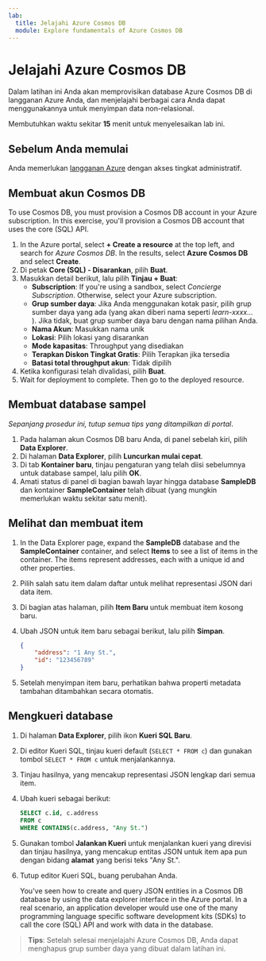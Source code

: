```yaml
---
lab:
  title: Jelajahi Azure Cosmos DB
  module: Explore fundamentals of Azure Cosmos DB
---
```

# <a name="explore-azure-cosmos-db"></a>Jelajahi Azure Cosmos DB

Dalam latihan ini Anda akan memprovisikan database Azure Cosmos DB di langganan Azure Anda, dan menjelajahi berbagai cara Anda dapat menggunakannya untuk menyimpan data non-relasional.

Membutuhkan waktu sekitar **15** menit untuk menyelesaikan lab ini.

## <a name="before-you-start"></a>Sebelum Anda memulai

Anda memerlukan [langganan Azure](https://azure.microsoft.com/free) dengan akses tingkat administratif.

## <a name="create-a-cosmos-db-account"></a>Membuat akun Cosmos DB

To use Cosmos DB, you must provision a Cosmos DB account in your Azure subscription. In this exercise, you'll provision a Cosmos DB account that uses the core (SQL) API.

1. In the Azure portal, select <bpt id="p1">**</bpt>+ Create a resource<ept id="p1">**</ept> at the top left, and search for <bpt id="p2">*</bpt>Azure Cosmos DB<ept id="p2">*</ept>.  In the results, select <bpt id="p1">**</bpt>Azure Cosmos DB<ept id="p1">**</ept> and select  <bpt id="p2">**</bpt>Create<ept id="p2">**</ept>.
1. Di petak **Core (SQL) - Disarankan**, pilih **Buat**.
1. Masukkan detail berikut, lalu pilih **Tinjau + Buat**:
    - <bpt id="p1">**</bpt>Subscription<ept id="p1">**</ept>: If you're using a sandbox, select <bpt id="p2">*</bpt>Concierge Subscription<ept id="p2">*</ept>. Otherwise, select your Azure subscription.
    - **Grup sumber daya**: Jika Anda menggunakan kotak pasir, pilih grup sumber daya yang ada (yang akan diberi nama seperti *learn-xxxx...* ). Jika tidak, buat grup sumber daya baru dengan nama pilihan Anda.
    - **Nama Akun**: Masukkan nama unik
    - **Lokasi**: Pilih lokasi yang disarankan
    - **Mode kapasitas**: Throughput yang disediakan
    - **Terapkan Diskon Tingkat Gratis**: Pilih Terapkan jika tersedia
    - **Batasi total throughput akun**: Tidak dipilih
1. Ketika konfigurasi telah divalidasi, pilih **Buat**.
1. Wait for deployment to complete. Then go to the deployed resource.

## <a name="create-a-sample-database"></a>Membuat database sampel

*Sepanjang prosedur ini, tutup semua tips yang ditampilkan di portal*.

1. Pada halaman akun Cosmos DB baru Anda, di panel sebelah kiri, pilih **Data Explorer**.
1. Di halaman **Data Explorer**, pilih **Luncurkan mulai cepat**.
1. Di tab **Kontainer baru**, tinjau pengaturan yang telah diisi sebelumnya untuk database sampel, lalu pilih **OK**.
1. Amati status di panel di bagian bawah layar hingga database **SampleDB** dan kontainer **SampleContainer** telah dibuat (yang mungkin memerlukan waktu sekitar satu menit).

## <a name="view-and-create-items"></a>Melihat dan membuat item

1. In the Data Explorer page, expand the <bpt id="p1">**</bpt>SampleDB<ept id="p1">**</ept> database and the <bpt id="p2">**</bpt>SampleContainer<ept id="p2">**</ept> container, and select <bpt id="p3">**</bpt>Items<ept id="p3">**</ept> to see a list of items in the container. The items represent addresses, each with a unique id and other properties.
1. Pilih salah satu item dalam daftar untuk melihat representasi JSON dari data item.
1. Di bagian atas halaman, pilih **Item Baru** untuk membuat item kosong baru.
1. Ubah JSON untuk item baru sebagai berikut, lalu pilih **Simpan**.

    ```json
    {
        "address": "1 Any St.",
        "id": "123456789"
    }
    ```

1. Setelah menyimpan item baru, perhatikan bahwa properti metadata tambahan ditambahkan secara otomatis.

## <a name="query-the-database"></a>Mengkueri database

1. Di halaman **Data Explorer**, pilih ikon **Kueri SQL Baru**.
1. Di editor Kueri SQL, tinjau kueri default (`SELECT * FROM c`) dan gunakan tombol `SELECT * FROM c` untuk menjalankannya.
1. Tinjau hasilnya, yang mencakup representasi JSON lengkap dari semua item.
1. Ubah kueri sebagai berikut:

    ```sql
    SELECT c.id, c.address
    FROM c
    WHERE CONTAINS(c.address, "Any St.")
    ```

1. Gunakan tombol **Jalankan Kueri** untuk menjalankan kueri yang direvisi dan tinjau hasilnya, yang mencakup entitas JSON untuk item apa pun dengan bidang **alamat** yang berisi teks "Any St.".
1. Tutup editor Kueri SQL, buang perubahan Anda.

    You've seen how to create and query JSON entities in a Cosmos DB database by using the data explorer interface in the Azure portal. In a real scenario, an application developer would use one of the many programming language specific software development kits (SDKs) to call the core (SQL) API and work with data in the database.

> **Tips**: Setelah selesai menjelajahi Azure Cosmos DB, Anda dapat menghapus grup sumber daya yang dibuat dalam latihan ini.
